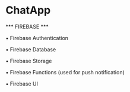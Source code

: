 # ChatApp

*** FIREBASE ***

• Firebase Authentication

• Firebase Database

• Firebase Storage

• Firebase Functions (used for push notification)

• Firebase UI
